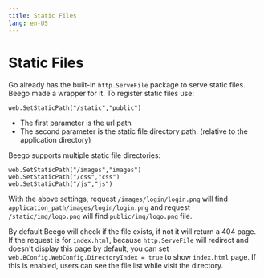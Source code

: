 ```yaml
---
title: Static Files
lang: en-US
---
```


# Static Files

Go already has the built-in `http.ServeFile` package to serve static files. Beego made a wrapper for it. To register static files use:

	web.SetStaticPath("/static","public")

- The first parameter is the url path
- The second parameter is the static file directory path. (relative to the application directory)

Beego supports multiple static file directories:

	web.SetStaticPath("/images","images")
	web.SetStaticPath("/css","css")
	web.SetStaticPath("/js","js")

With the above settings, request `/images/login/login.png` will find `application_path/images/login/login.png` and request `/static/img/logo.png` will find `public/img/logo.png` file.

By default Beego will check if the file exists, if not it will return a 404 page.  If the request is for `index.html`, because `http.ServeFile` will redirect and doesn't display this page by default, you can set `web.BConfig.WebConfig.DirectoryIndex = true` to show `index.html` page. If this is enabled, users can see the file list while visit the directory.
